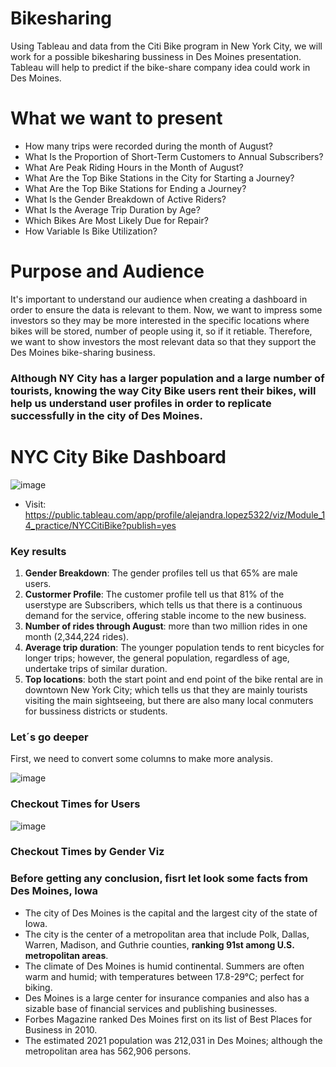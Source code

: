 # Bikesharing
Using Tableau and data from the Citi Bike program in New York City, we will work for a possible bikesharing bussiness in Des Moines presentation.
Tableau will help to predict if the bike-share company idea could work in Des Moines.

# What we want to present
- How many trips were recorded during the month of August?
- What Is the Proportion of Short-Term Customers to Annual Subscribers?
- What Are Peak Riding Hours in the Month of August?
- What Are the Top Bike Stations in the City for Starting a Journey?
- What Are the Top Bike Stations for Ending a Journey?
- What Is the Gender Breakdown of Active Riders?
- What Is the Average Trip Duration by Age?
- Which Bikes Are Most Likely Due for Repair?
- How Variable Is Bike Utilization?

# Purpose and Audience
It's important to understand our audience when creating a dashboard in order to ensure the data is relevant to them. Now, we want to impress some investors so they may be more interested in the specific locations where bikes will be stored, number of people using it, so if it retiable. Therefore, we want to show investors the most relevant data so that they support the Des Moines bike-sharing business.


### Although NY City has a larger population and a large number of tourists, knowing the way City Bike users rent their bikes, will help us understand user profiles in order to replicate successfully in the city of Des Moines.

# NYC City Bike Dashboard

![image](https://user-images.githubusercontent.com/43974872/202788641-069ea09a-d0f4-4e87-b18d-75bfea3edeba.png)
- Visit: https://public.tableau.com/app/profile/alejandra.lopez5322/viz/Module_14_practice/NYCCitiBike?publish=yes 

### Key results
1. **Gender Breakdown**:
The gender profiles tell us that 65% are male users.
2. **Custormer Profile**:
The customer profile tell us that 81% of the userstype are Subscribers, which tells us that there is a continuous demand for the service, offering stable income to the new business.
3. **Number of rides through August**: more than two million rides in one month (2,344,224 rides).
4. **Average trip duration**: The younger population tends to rent bicycles for longer trips; however, the general population, regardless of age, undertake trips of similar duration.
5. **Top locations**: both the start point and end point of the bike rental are in downtown New York City; which tells us that they are mainly tourists visiting the main sightseeing, but there are also many local conmuters for bussiness districts or students.

### Let´s go deeper 
First, we need to convert some columns to make more analysis.

![image](https://user-images.githubusercontent.com/43974872/202795152-25325e9c-3700-45ac-aaa6-9ff364e3e319.png)

### Checkout Times for Users

![image](https://user-images.githubusercontent.com/43974872/202803758-0640ccd6-b339-4380-8b74-11bd0c563cad.png)

### Checkout Times by Gender Viz


### Before getting any conclusion, fisrt let look some facts from Des Moines, Iowa

- The city of Des Moines is the capital and the largest city of the state of Iowa. 
- The city is the center of a metropolitan area that include Polk, Dallas, Warren, Madison, and Guthrie counties, **ranking 91st among U.S. metropolitan areas**.
- The climate of Des Moines is humid continental. Summers are often warm and humid; with temperatures between 17.8-29°C; perfect for biking.
- Des Moines is a large center for insurance companies and also has a sizable base of financial services and publishing businesses. 
- Forbes Magazine ranked Des Moines first on its list of Best Places for Business in 2010.
- The estimated 2021 population was 212,031 in Des Moines; although the metropolitan area has 562,906 persons.

